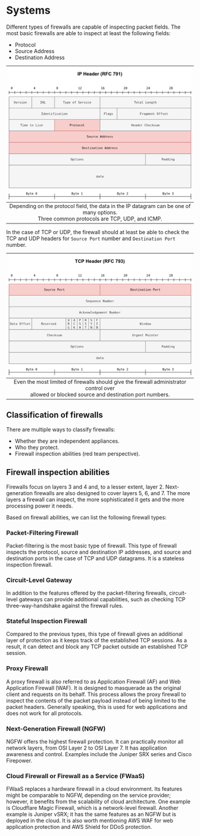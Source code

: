# Systems

Different types of firewalls are capable of inspecting packet fields. The most basic firewalls are able to inspect 
at least the following fields:

* Protocol
* Source Address
* Destination Address

| ![IP header](../../_static/images/ip-header.png) |
|:--:|
| Depending on the protocol field, the data in the IP datagram can be one of many options. <br>Three common protocols are TCP, UDP, and ICMP. |

In the case of TCP or UDP, the firewall should at least be able to check the TCP and UDP headers for `Source Port` 
number and `Destination Port` number.

| ![TCP header](../../_static/images/tcp-header.png) |
|:--:|
| Even the most limited of firewalls should give the firewall administrator control over <br>allowed or blocked source and destination port numbers. |

## Classification of firewalls

There are multiple ways to classify firewalls:

* Whether they are independent appliances.
* Who they protect.
* Firewall inspection abilities (red team perspective).

## Firewall inspection abilities

Firewalls focus on layers 3 and 4 and, to a lesser extent, layer 2. Next-generation firewalls are also designed to 
cover layers 5, 6, and 7. The more layers a firewall can inspect, the more sophisticated it gets and the more 
processing power it needs.

Based on firewall abilities, we can list the following firewall types:

### Packet-Filtering Firewall

Packet-filtering is the most basic type of firewall. This type of firewall inspects the protocol, source and 
destination IP addresses, and source and destination ports in the case of TCP and UDP datagrams. 
It is a stateless inspection firewall.

### Circuit-Level Gateway

In addition to the features offered by the packet-filtering firewalls, circuit-level 
gateways can provide additional capabilities, such as checking TCP three-way-handshake against the firewall rules.

### Stateful Inspection Firewall

Compared to the previous types, this type of firewall gives an additional layer of 
protection as it keeps track of the established TCP sessions. As a result, it can detect and block any TCP packet 
outside an established TCP session.

### Proxy Firewall

A proxy firewall is also referred to as Application Firewall (AF) and Web Application Firewall (WAF). 
It is designed to masquerade as the original client and requests on its behalf. This process allows the proxy firewall 
to inspect the contents of the packet payload instead of being limited to the packet headers. Generally speaking, 
this is used for web applications and does not work for all protocols.

### Next-Generation Firewall (NGFW) 

NGFW offers the highest firewall protection. It can practically monitor all network 
layers, from OSI Layer 2 to OSI Layer 7. It has application awareness and control. Examples include the Juniper SRX 
series and Cisco Firepower.

### Cloud Firewall or Firewall as a Service (FWaaS)

FWaaS replaces a hardware firewall in a cloud environment. Its 
features might be comparable to NGFW, depending on the service provider; however, it benefits from the scalability 
of cloud architecture. One example is Cloudflare Magic Firewall, which is a network-level firewall. Another example is 
Juniper vSRX; it has the same features as an NGFW but is deployed in the cloud. It is also worth mentioning AWS WAF 
for web application protection and AWS Shield for DDoS protection.

